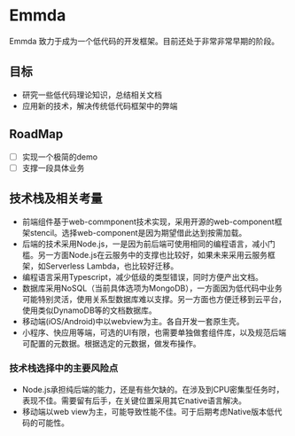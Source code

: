 # Emmda

Emmda 致力于成为一个低代码的开发框架。目前还处于非常非常早期的阶段。

## 目标

- 研究一些低代码理论知识，总结相关文档
- 应用新的技术，解决传统低代码框架中的弊端

## RoadMap

- [ ] 实现一个极简的demo
- [ ] 支撑一段具体业务

## 技术栈及相关考量

- 前端组件基于web-commponent技术实现，采用开源的web-component框架stencil。选择web-component是因为期望借此达到按需加载。
- 后端的技术采用Node.js，一是因为前后端可使用相同的编程语言，减小门槛。另一方面Node.js在云服务中的支撑也比较好，如果未来采用云服务框架，如Serverless Lambda，也比较好迁移。
- 编程语言采用Typescript，减少低级的类型错误，同时方便产出文档。
- 数据库采用NoSQL（当前具体选项为MongoDB），一方面因为低代码中业务可能特别灵活，使用关系型数据库难以支撑。另一方面也方便迁移到云平台，使用类似DynamoDB等的文档数据库。
- 移动端(iOS/Android)中以webview为主。各自开发一套原生壳。
- 小程序、快应用等端，可选的UI有限，也需要单独做套组件库，以及规范后端可配置的元数据。根据选定的元数据，做发布操作。

### 技术栈选择中的主要风险点

- Node.js承担纯后端的能力，还是有些欠缺的。在涉及到CPU密集型任务时，表现不佳。需要留有后手，在关键位置采用其它native语言解决。
- 移动端以web view为主，可能导致性能不佳。可于后期考虑Native版本低代码的可能性。
